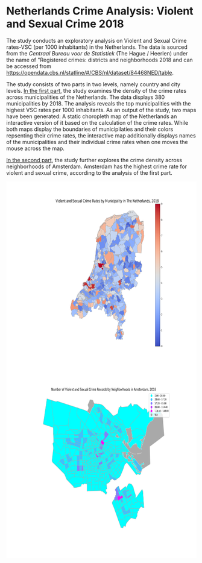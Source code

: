 # Netherlands Crime Analysis: Violent and Sexual Crime 2018

The study conducts an exploratory analysis on Violent and Sexual Crime rates-VSC (per 1000 inhabitants) in the Netherlands. The data is sourced from the *Centraal Bureau voor de Statistiek* (The Hague / Heerlen) under the name of "Registered crimes: districts and neighborhoods 2018 and can be accessed from https://opendata.cbs.nl/statline/#/CBS/nl/dataset/84468NED/table.

The study consists of two parts in two levels, namely country and city levels. [In the first part](https://github.com/muratko357/Netherlands-Crime-Analysis/blob/main/NL_Crime_rates_by_municipality.ipynb), the study examines the density of the crime rates across municipalities of the Netherlands. The data displays 380 municipalities by 2018. The analysis reveals the top municipalities with the highest VSC rates per 1000 inhabitants. As an output of the study, two maps have been generated: A static choropleth map of the Netherlands an interactive version of it based on the calculation of the crime rates. While both maps display the boundaries of municipilaties and their colors repsenting their crime rates, the interactive map additionally displays names of the municipalities and their individual crime rates when one moves the mouse across the map.

[In the second part](https://github.com/muratko357/Netherlands-Crime-Analysis/blob/main/Crime_by_neighborhood_Amsterdam.ipynb), the study further explores the crime density across neighborhoods of Amsterdam. Amsterdam has the highest crime rate for violent and sexual crime, according to the analysis of the first part. 

<img align="left" width="650" height="500" src="/Images/NL_crime_rates.png"> 

<img align="center" width="650" height="500" src="/Images/Amsterdam_crime_map.png">

